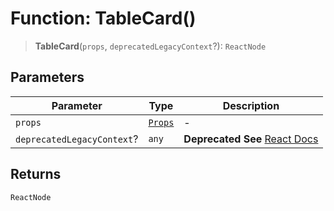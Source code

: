 # Function: TableCard()

> **TableCard**(`props`, `deprecatedLegacyContext`?): `ReactNode`

## Parameters

| Parameter | Type | Description |
| ------ | ------ | ------ |
| `props` | [`Props`](../type-aliases/Props.md) | - |
| `deprecatedLegacyContext`? | `any` | **Deprecated** **See** [React Docs](https://legacy.reactjs.org/docs/legacy-context.html#referencing-context-in-lifecycle-methods) |

## Returns

`ReactNode`
